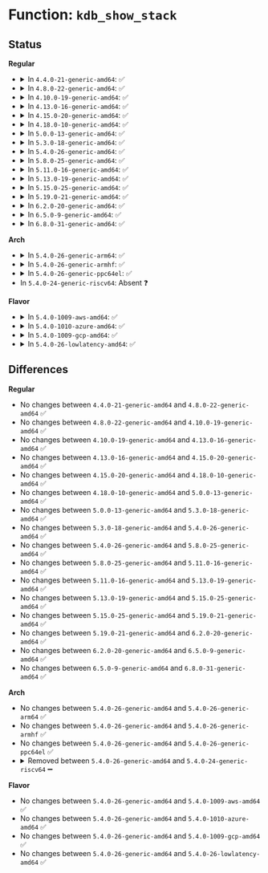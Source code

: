 # Function: <code>kdb_show_stack</code>

## Status
<b>Regular</b>
<ul>
<li>
<details>
<summary>In <code>4.4.0-21-generic-amd64</code>: ✅</summary>

```c
void kdb_show_stack(struct task_struct * p, void * addr)
```

```json
{
  "name": "kdb_show_stack",
  "collision_type": "Unique Static",
  "inline_type": "No",
  "funcs": [
    {
      "addr": 18446744071580126768,
      "name": "kdb_show_stack",
      "external": false,
      "loc": "kernel/debug/kdb/kdb_bt.c:21",
      "file": "kernel/debug/kdb/kdb_bt.c",
      "inline": "seen, unknown",
      "caller_inline": [],
      "caller_func": [
        "kernel/debug/kdb/kdb_bt.c:kdb_bt"
      ]
    }
  ],
  "symbols": [
    {
      "addr": 18446744071580126768,
      "name": "kdb_show_stack",
      "section": ".text",
      "bind": "STB_LOCAL",
      "size": 127
    }
  ]
}
```
</details>
</li>
<li>
<details>
<summary>In <code>4.8.0-22-generic-amd64</code>: ✅</summary>

```c
void kdb_show_stack(struct task_struct * p, void * addr)
```

```json
{
  "name": "kdb_show_stack",
  "collision_type": "Unique Static",
  "inline_type": "No",
  "funcs": [
    {
      "addr": 18446744071580160816,
      "name": "kdb_show_stack",
      "external": false,
      "loc": "kernel/debug/kdb/kdb_bt.c:21",
      "file": "kernel/debug/kdb/kdb_bt.c",
      "inline": "seen, unknown",
      "caller_inline": [],
      "caller_func": [
        "kernel/debug/kdb/kdb_bt.c:kdb_bt"
      ]
    }
  ],
  "symbols": [
    {
      "addr": 18446744071580160816,
      "name": "kdb_show_stack",
      "section": ".text",
      "bind": "STB_LOCAL",
      "size": 127
    }
  ]
}
```
</details>
</li>
<li>
<details>
<summary>In <code>4.10.0-19-generic-amd64</code>: ✅</summary>

```c
void kdb_show_stack(struct task_struct * p, void * addr)
```

```json
{
  "name": "kdb_show_stack",
  "collision_type": "Unique Static",
  "inline_type": "No",
  "funcs": [
    {
      "addr": 18446744071580201232,
      "name": "kdb_show_stack",
      "external": false,
      "loc": "kernel/debug/kdb/kdb_bt.c:21",
      "file": "kernel/debug/kdb/kdb_bt.c",
      "inline": "seen, unknown",
      "caller_inline": [],
      "caller_func": [
        "kernel/debug/kdb/kdb_bt.c:kdb_bt"
      ]
    }
  ],
  "symbols": [
    {
      "addr": 18446744071580201232,
      "name": "kdb_show_stack",
      "section": ".text",
      "bind": "STB_LOCAL",
      "size": 127
    }
  ]
}
```
</details>
</li>
<li>
<details>
<summary>In <code>4.13.0-16-generic-amd64</code>: ✅</summary>

```c
void kdb_show_stack(struct task_struct * p, void * addr)
```

```json
{
  "name": "kdb_show_stack",
  "collision_type": "Unique Static",
  "inline_type": "No",
  "funcs": [
    {
      "addr": 18446744071580209232,
      "name": "kdb_show_stack",
      "external": false,
      "loc": "kernel/debug/kdb/kdb_bt.c:22",
      "file": "kernel/debug/kdb/kdb_bt.c",
      "inline": "seen, unknown",
      "caller_inline": [],
      "caller_func": [
        "kernel/debug/kdb/kdb_bt.c:kdb_bt"
      ]
    }
  ],
  "symbols": [
    {
      "addr": 18446744071580209232,
      "name": "kdb_show_stack",
      "section": ".text",
      "bind": "STB_LOCAL",
      "size": 127
    }
  ]
}
```
</details>
</li>
<li>
<details>
<summary>In <code>4.15.0-20-generic-amd64</code>: ✅</summary>

```c
void kdb_show_stack(struct task_struct * p, void * addr)
```

```json
{
  "name": "kdb_show_stack",
  "collision_type": "Unique Static",
  "inline_type": "No",
  "funcs": [
    {
      "addr": 18446744071580260592,
      "name": "kdb_show_stack",
      "external": false,
      "loc": "kernel/debug/kdb/kdb_bt.c:22",
      "file": "kernel/debug/kdb/kdb_bt.c",
      "inline": "seen, unknown",
      "caller_inline": [],
      "caller_func": [
        "kernel/debug/kdb/kdb_bt.c:kdb_bt"
      ]
    }
  ],
  "symbols": [
    {
      "addr": 18446744071580260592,
      "name": "kdb_show_stack",
      "section": ".text",
      "bind": "STB_LOCAL",
      "size": 127
    }
  ]
}
```
</details>
</li>
<li>
<details>
<summary>In <code>4.18.0-10-generic-amd64</code>: ✅</summary>

```c
void kdb_show_stack(struct task_struct * p, void * addr)
```

```json
{
  "name": "kdb_show_stack",
  "collision_type": "Unique Static",
  "inline_type": "No",
  "funcs": [
    {
      "addr": 18446744071580321040,
      "name": "kdb_show_stack",
      "external": false,
      "loc": "kernel/debug/kdb/kdb_bt.c:22",
      "file": "kernel/debug/kdb/kdb_bt.c",
      "inline": "seen, unknown",
      "caller_inline": [],
      "caller_func": [
        "kernel/debug/kdb/kdb_bt.c:kdb_bt"
      ]
    }
  ],
  "symbols": [
    {
      "addr": 18446744071580321040,
      "name": "kdb_show_stack",
      "section": ".text",
      "bind": "STB_LOCAL",
      "size": 127
    }
  ]
}
```
</details>
</li>
<li>
<details>
<summary>In <code>5.0.0-13-generic-amd64</code>: ✅</summary>

```c
void kdb_show_stack(struct task_struct * p, void * addr)
```

```json
{
  "name": "kdb_show_stack",
  "collision_type": "Unique Static",
  "inline_type": "No",
  "funcs": [
    {
      "addr": 18446744071580373840,
      "name": "kdb_show_stack",
      "external": false,
      "loc": "kernel/debug/kdb/kdb_bt.c:22",
      "file": "kernel/debug/kdb/kdb_bt.c",
      "inline": "seen, unknown",
      "caller_inline": [],
      "caller_func": [
        "kernel/debug/kdb/kdb_bt.c:kdb_bt"
      ]
    }
  ],
  "symbols": [
    {
      "addr": 18446744071580373840,
      "name": "kdb_show_stack",
      "section": ".text",
      "bind": "STB_LOCAL",
      "size": 127
    }
  ]
}
```
</details>
</li>
<li>
<details>
<summary>In <code>5.3.0-18-generic-amd64</code>: ✅</summary>

```c
void kdb_show_stack(struct task_struct * p, void * addr)
```

```json
{
  "name": "kdb_show_stack",
  "collision_type": "Unique Static",
  "inline_type": "No",
  "funcs": [
    {
      "addr": 18446744071580426400,
      "name": "kdb_show_stack",
      "external": false,
      "loc": "kernel/debug/kdb/kdb_bt.c:22",
      "file": "kernel/debug/kdb/kdb_bt.c",
      "inline": "seen, unknown",
      "caller_inline": [],
      "caller_func": [
        "kernel/debug/kdb/kdb_bt.c:kdb_bt"
      ]
    }
  ],
  "symbols": [
    {
      "addr": 18446744071580426400,
      "name": "kdb_show_stack",
      "section": ".text",
      "bind": "STB_LOCAL",
      "size": 125
    }
  ]
}
```
</details>
</li>
<li>
<details>
<summary>In <code>5.4.0-26-generic-amd64</code>: ✅</summary>

```c
void kdb_show_stack(struct task_struct * p, void * addr)
```

```json
{
  "name": "kdb_show_stack",
  "collision_type": "Unique Static",
  "inline_type": "No",
  "funcs": [
    {
      "addr": 18446744071580475152,
      "name": "kdb_show_stack",
      "external": false,
      "loc": "kernel/debug/kdb/kdb_bt.c:22",
      "file": "kernel/debug/kdb/kdb_bt.c",
      "inline": "seen, unknown",
      "caller_inline": [],
      "caller_func": [
        "kernel/debug/kdb/kdb_bt.c:kdb_bt"
      ]
    }
  ],
  "symbols": [
    {
      "addr": 18446744071580475152,
      "name": "kdb_show_stack",
      "section": ".text",
      "bind": "STB_LOCAL",
      "size": 125
    }
  ]
}
```
</details>
</li>
<li>
<details>
<summary>In <code>5.8.0-25-generic-amd64</code>: ✅</summary>

```c
void kdb_show_stack(struct task_struct * p, void * addr)
```

```json
{
  "name": "kdb_show_stack",
  "collision_type": "Unique Static",
  "inline_type": "No",
  "funcs": [
    {
      "addr": 18446744071580559888,
      "name": "kdb_show_stack",
      "external": false,
      "loc": "kernel/debug/kdb/kdb_bt.c:22",
      "file": "kernel/debug/kdb/kdb_bt.c",
      "inline": "seen, unknown",
      "caller_inline": [],
      "caller_func": [
        "kernel/debug/kdb/kdb_bt.c:kdb_bt",
        "kernel/debug/kdb/kdb_bt.c:kdb_bt1"
      ]
    }
  ],
  "symbols": [
    {
      "addr": 18446744071580559888,
      "name": "kdb_show_stack",
      "section": ".text",
      "bind": "STB_LOCAL",
      "size": 134
    }
  ]
}
```
</details>
</li>
<li>
<details>
<summary>In <code>5.11.0-16-generic-amd64</code>: ✅</summary>

```c
void kdb_show_stack(struct task_struct * p, void * addr)
```

```json
{
  "name": "kdb_show_stack",
  "collision_type": "Unique Static",
  "inline_type": "No",
  "funcs": [
    {
      "addr": 18446744071580547936,
      "name": "kdb_show_stack",
      "external": false,
      "loc": "kernel/debug/kdb/kdb_bt.c:22",
      "file": "kernel/debug/kdb/kdb_bt.c",
      "inline": "seen, unknown",
      "caller_inline": [],
      "caller_func": [
        "kernel/debug/kdb/kdb_bt.c:kdb_bt",
        "kernel/debug/kdb/kdb_bt.c:kdb_bt1"
      ]
    }
  ],
  "symbols": [
    {
      "addr": 18446744071580547936,
      "name": "kdb_show_stack",
      "section": ".text",
      "bind": "STB_LOCAL",
      "size": 134
    }
  ]
}
```
</details>
</li>
<li>
<details>
<summary>In <code>5.13.0-19-generic-amd64</code>: ✅</summary>

```c
void kdb_show_stack(struct task_struct * p, void * addr)
```

```json
{
  "name": "kdb_show_stack",
  "collision_type": "Unique Static",
  "inline_type": "No",
  "funcs": [
    {
      "addr": 18446744071580551104,
      "name": "kdb_show_stack",
      "external": false,
      "loc": "kernel/debug/kdb/kdb_bt.c:22",
      "file": "kernel/debug/kdb/kdb_bt.c",
      "inline": "seen, unknown",
      "caller_inline": [],
      "caller_func": [
        "kernel/debug/kdb/kdb_bt.c:kdb_bt",
        "kernel/debug/kdb/kdb_bt.c:kdb_bt1"
      ]
    }
  ],
  "symbols": [
    {
      "addr": 18446744071580551104,
      "name": "kdb_show_stack",
      "section": ".text",
      "bind": "STB_LOCAL",
      "size": 134
    }
  ]
}
```
</details>
</li>
<li>
<details>
<summary>In <code>5.15.0-25-generic-amd64</code>: ✅</summary>

```c
void kdb_show_stack(struct task_struct * p, void * addr)
```

```json
{
  "name": "kdb_show_stack",
  "collision_type": "Unique Static",
  "inline_type": "No",
  "funcs": [
    {
      "addr": 18446744071580720864,
      "name": "kdb_show_stack",
      "external": false,
      "loc": "kernel/debug/kdb/kdb_bt.c:22",
      "file": "kernel/debug/kdb/kdb_bt.c",
      "inline": "seen, unknown",
      "caller_inline": [],
      "caller_func": [
        "kernel/debug/kdb/kdb_bt.c:kdb_bt",
        "kernel/debug/kdb/kdb_bt.c:kdb_bt1"
      ]
    }
  ],
  "symbols": [
    {
      "addr": 18446744071580720864,
      "name": "kdb_show_stack",
      "section": ".text",
      "bind": "STB_LOCAL",
      "size": 134
    }
  ]
}
```
</details>
</li>
<li>
<details>
<summary>In <code>5.19.0-21-generic-amd64</code>: ✅</summary>

```c
void kdb_show_stack(struct task_struct * p, void * addr)
```

```json
{
  "name": "kdb_show_stack",
  "collision_type": "Unique Static",
  "inline_type": "No",
  "funcs": [
    {
      "addr": 18446744071580932880,
      "name": "kdb_show_stack",
      "external": false,
      "loc": "kernel/debug/kdb/kdb_bt.c:22",
      "file": "kernel/debug/kdb/kdb_bt.c",
      "inline": "seen, unknown",
      "caller_inline": [],
      "caller_func": [
        "kernel/debug/kdb/kdb_bt.c:kdb_bt",
        "kernel/debug/kdb/kdb_bt.c:kdb_bt1"
      ]
    }
  ],
  "symbols": [
    {
      "addr": 18446744071580932880,
      "name": "kdb_show_stack",
      "section": ".text",
      "bind": "STB_LOCAL",
      "size": 144
    }
  ]
}
```
</details>
</li>
<li>
<details>
<summary>In <code>6.2.0-20-generic-amd64</code>: ✅</summary>

```c
void kdb_show_stack(struct task_struct * p, void * addr)
```

```json
{
  "name": "kdb_show_stack",
  "collision_type": "Unique Static",
  "inline_type": "No",
  "funcs": [
    {
      "addr": 18446744071581225776,
      "name": "kdb_show_stack",
      "external": false,
      "loc": "kernel/debug/kdb/kdb_bt.c:22",
      "file": "kernel/debug/kdb/kdb_bt.c",
      "inline": "seen, unknown",
      "caller_inline": [],
      "caller_func": [
        "kernel/debug/kdb/kdb_bt.c:kdb_bt",
        "kernel/debug/kdb/kdb_bt.c:kdb_bt1"
      ]
    }
  ],
  "symbols": [
    {
      "addr": 18446744071581225776,
      "name": "kdb_show_stack",
      "section": ".text",
      "bind": "STB_LOCAL",
      "size": 144
    }
  ]
}
```
</details>
</li>
<li>
<details>
<summary>In <code>6.5.0-9-generic-amd64</code>: ✅</summary>

```c
void kdb_show_stack(struct task_struct * p, void * addr)
```

```json
{
  "name": "kdb_show_stack",
  "collision_type": "Unique Static",
  "inline_type": "No",
  "funcs": [
    {
      "addr": 18446744071581320128,
      "name": "kdb_show_stack",
      "external": false,
      "loc": "kernel/debug/kdb/kdb_bt.c:22",
      "file": "kernel/debug/kdb/kdb_bt.c",
      "inline": "seen, unknown",
      "caller_inline": [],
      "caller_func": [
        "kernel/debug/kdb/kdb_bt.c:kdb_bt",
        "kernel/debug/kdb/kdb_bt.c:kdb_bt1"
      ]
    }
  ],
  "symbols": [
    {
      "addr": 18446744071581320128,
      "name": "kdb_show_stack",
      "section": ".text",
      "bind": "STB_LOCAL",
      "size": 144
    }
  ]
}
```
</details>
</li>
<li>
<details>
<summary>In <code>6.8.0-31-generic-amd64</code>: ✅</summary>

```c
void kdb_show_stack(struct task_struct * p, void * addr)
```

```json
{
  "name": "kdb_show_stack",
  "collision_type": "Unique Static",
  "inline_type": "No",
  "funcs": [
    {
      "addr": 18446744071581426432,
      "name": "kdb_show_stack",
      "external": false,
      "loc": "kernel/debug/kdb/kdb_bt.c:22",
      "file": "kernel/debug/kdb/kdb_bt.c",
      "inline": "seen, unknown",
      "caller_inline": [],
      "caller_func": [
        "kernel/debug/kdb/kdb_bt.c:kdb_bt",
        "kernel/debug/kdb/kdb_bt.c:kdb_bt1"
      ]
    }
  ],
  "symbols": [
    {
      "addr": 18446744071581426432,
      "name": "kdb_show_stack",
      "section": ".text",
      "bind": "STB_LOCAL",
      "size": 144
    }
  ]
}
```
</details>
</li>
</ul>
<b>Arch</b>
<ul>
<li>
<details>
<summary>In <code>5.4.0-26-generic-arm64</code>: ✅</summary>

```c
void kdb_show_stack(struct task_struct * p, void * addr)
```

```json
{
  "name": "kdb_show_stack",
  "collision_type": "Unique Static",
  "inline_type": "No",
  "funcs": [
    {
      "addr": 18446603336491750480,
      "name": "kdb_show_stack",
      "external": false,
      "loc": "kernel/debug/kdb/kdb_bt.c:22",
      "file": "kernel/debug/kdb/kdb_bt.c",
      "inline": "seen, unknown",
      "caller_inline": [],
      "caller_func": [
        "kernel/debug/kdb/kdb_bt.c:kdb_bt"
      ]
    }
  ],
  "symbols": [
    {
      "addr": 18446603336491750480,
      "name": "kdb_show_stack",
      "section": ".text",
      "bind": "STB_LOCAL",
      "size": 144
    }
  ]
}
```
</details>
</li>
<li>
<details>
<summary>In <code>5.4.0-26-generic-armhf</code>: ✅</summary>

```c
void kdb_show_stack(struct task_struct * p, void * addr)
```

```json
{
  "name": "kdb_show_stack",
  "collision_type": "Unique Static",
  "inline_type": "No",
  "funcs": [
    {
      "addr": 3225698600,
      "name": "kdb_show_stack",
      "external": false,
      "loc": "kernel/debug/kdb/kdb_bt.c:22",
      "file": "kernel/debug/kdb/kdb_bt.c",
      "inline": "seen, unknown",
      "caller_inline": [],
      "caller_func": [
        "kernel/debug/kdb/kdb_bt.c:kdb_bt"
      ]
    }
  ],
  "symbols": [
    {
      "addr": 3225698600,
      "name": "kdb_show_stack",
      "section": ".text",
      "bind": "STB_LOCAL",
      "size": 104
    }
  ]
}
```
</details>
</li>
<li>
<details>
<summary>In <code>5.4.0-26-generic-ppc64el</code>: ✅</summary>

```c
void kdb_show_stack(struct task_struct * p, void * addr)
```

```json
{
  "name": "kdb_show_stack",
  "collision_type": "Unique Static",
  "inline_type": "No",
  "funcs": [
    {
      "addr": 13835058055284787056,
      "name": "kdb_show_stack",
      "external": false,
      "loc": "kernel/debug/kdb/kdb_bt.c:22",
      "file": "kernel/debug/kdb/kdb_bt.c",
      "inline": "seen, unknown",
      "caller_inline": [],
      "caller_func": [
        "kernel/debug/kdb/kdb_bt.c:kdb_bt"
      ]
    }
  ],
  "symbols": [
    {
      "addr": 13835058055284787056,
      "name": "kdb_show_stack",
      "section": ".text",
      "bind": "STB_LOCAL",
      "size": 260
    }
  ]
}
```
</details>
</li>
<li>
In <code>5.4.0-24-generic-riscv64</code>: Absent ❓
</li>
</ul>
<b>Flavor</b>
<ul>
<li>
<details>
<summary>In <code>5.4.0-1009-aws-amd64</code>: ✅</summary>

```c
void kdb_show_stack(struct task_struct * p, void * addr)
```

```json
{
  "name": "kdb_show_stack",
  "collision_type": "Unique Static",
  "inline_type": "No",
  "funcs": [
    {
      "addr": 18446744071580443952,
      "name": "kdb_show_stack",
      "external": false,
      "loc": "kernel/debug/kdb/kdb_bt.c:22",
      "file": "kernel/debug/kdb/kdb_bt.c",
      "inline": "seen, unknown",
      "caller_inline": [],
      "caller_func": [
        "kernel/debug/kdb/kdb_bt.c:kdb_bt"
      ]
    }
  ],
  "symbols": [
    {
      "addr": 18446744071580443952,
      "name": "kdb_show_stack",
      "section": ".text",
      "bind": "STB_LOCAL",
      "size": 125
    }
  ]
}
```
</details>
</li>
<li>
<details>
<summary>In <code>5.4.0-1010-azure-amd64</code>: ✅</summary>

```c
void kdb_show_stack(struct task_struct * p, void * addr)
```

```json
{
  "name": "kdb_show_stack",
  "collision_type": "Unique Static",
  "inline_type": "No",
  "funcs": [
    {
      "addr": 18446744071580391024,
      "name": "kdb_show_stack",
      "external": false,
      "loc": "kernel/debug/kdb/kdb_bt.c:22",
      "file": "kernel/debug/kdb/kdb_bt.c",
      "inline": "seen, unknown",
      "caller_inline": [],
      "caller_func": [
        "kernel/debug/kdb/kdb_bt.c:kdb_bt"
      ]
    }
  ],
  "symbols": [
    {
      "addr": 18446744071580391024,
      "name": "kdb_show_stack",
      "section": ".text",
      "bind": "STB_LOCAL",
      "size": 125
    }
  ]
}
```
</details>
</li>
<li>
<details>
<summary>In <code>5.4.0-1009-gcp-amd64</code>: ✅</summary>

```c
void kdb_show_stack(struct task_struct * p, void * addr)
```

```json
{
  "name": "kdb_show_stack",
  "collision_type": "Unique Static",
  "inline_type": "No",
  "funcs": [
    {
      "addr": 18446744071580435200,
      "name": "kdb_show_stack",
      "external": false,
      "loc": "kernel/debug/kdb/kdb_bt.c:22",
      "file": "kernel/debug/kdb/kdb_bt.c",
      "inline": "seen, unknown",
      "caller_inline": [],
      "caller_func": [
        "kernel/debug/kdb/kdb_bt.c:kdb_bt"
      ]
    }
  ],
  "symbols": [
    {
      "addr": 18446744071580435200,
      "name": "kdb_show_stack",
      "section": ".text",
      "bind": "STB_LOCAL",
      "size": 125
    }
  ]
}
```
</details>
</li>
<li>
<details>
<summary>In <code>5.4.0-26-lowlatency-amd64</code>: ✅</summary>

```c
void kdb_show_stack(struct task_struct * p, void * addr)
```

```json
{
  "name": "kdb_show_stack",
  "collision_type": "Unique Static",
  "inline_type": "No",
  "funcs": [
    {
      "addr": 18446744071580490832,
      "name": "kdb_show_stack",
      "external": false,
      "loc": "kernel/debug/kdb/kdb_bt.c:22",
      "file": "kernel/debug/kdb/kdb_bt.c",
      "inline": "seen, unknown",
      "caller_inline": [],
      "caller_func": [
        "kernel/debug/kdb/kdb_bt.c:kdb_bt"
      ]
    }
  ],
  "symbols": [
    {
      "addr": 18446744071580490832,
      "name": "kdb_show_stack",
      "section": ".text",
      "bind": "STB_LOCAL",
      "size": 125
    }
  ]
}
```
</details>
</li>
</ul>

## Differences
<b>Regular</b>
<ul>
<li>
No changes between <code>4.4.0-21-generic-amd64</code> and <code>4.8.0-22-generic-amd64</code> ✅
</li>
<li>
No changes between <code>4.8.0-22-generic-amd64</code> and <code>4.10.0-19-generic-amd64</code> ✅
</li>
<li>
No changes between <code>4.10.0-19-generic-amd64</code> and <code>4.13.0-16-generic-amd64</code> ✅
</li>
<li>
No changes between <code>4.13.0-16-generic-amd64</code> and <code>4.15.0-20-generic-amd64</code> ✅
</li>
<li>
No changes between <code>4.15.0-20-generic-amd64</code> and <code>4.18.0-10-generic-amd64</code> ✅
</li>
<li>
No changes between <code>4.18.0-10-generic-amd64</code> and <code>5.0.0-13-generic-amd64</code> ✅
</li>
<li>
No changes between <code>5.0.0-13-generic-amd64</code> and <code>5.3.0-18-generic-amd64</code> ✅
</li>
<li>
No changes between <code>5.3.0-18-generic-amd64</code> and <code>5.4.0-26-generic-amd64</code> ✅
</li>
<li>
No changes between <code>5.4.0-26-generic-amd64</code> and <code>5.8.0-25-generic-amd64</code> ✅
</li>
<li>
No changes between <code>5.8.0-25-generic-amd64</code> and <code>5.11.0-16-generic-amd64</code> ✅
</li>
<li>
No changes between <code>5.11.0-16-generic-amd64</code> and <code>5.13.0-19-generic-amd64</code> ✅
</li>
<li>
No changes between <code>5.13.0-19-generic-amd64</code> and <code>5.15.0-25-generic-amd64</code> ✅
</li>
<li>
No changes between <code>5.15.0-25-generic-amd64</code> and <code>5.19.0-21-generic-amd64</code> ✅
</li>
<li>
No changes between <code>5.19.0-21-generic-amd64</code> and <code>6.2.0-20-generic-amd64</code> ✅
</li>
<li>
No changes between <code>6.2.0-20-generic-amd64</code> and <code>6.5.0-9-generic-amd64</code> ✅
</li>
<li>
No changes between <code>6.5.0-9-generic-amd64</code> and <code>6.8.0-31-generic-amd64</code> ✅
</li>
</ul>
<b>Arch</b>
<ul>
<li>
No changes between <code>5.4.0-26-generic-amd64</code> and <code>5.4.0-26-generic-arm64</code> ✅
</li>
<li>
No changes between <code>5.4.0-26-generic-amd64</code> and <code>5.4.0-26-generic-armhf</code> ✅
</li>
<li>
No changes between <code>5.4.0-26-generic-amd64</code> and <code>5.4.0-26-generic-ppc64el</code> ✅
</li>
<li>
<details>
<summary>Removed between <code>5.4.0-26-generic-amd64</code> and <code>5.4.0-24-generic-riscv64</code> ➖</summary>

```c
void kdb_show_stack(struct task_struct * p, void * addr)
```
</details>
</li>
</ul>
<b>Flavor</b>
<ul>
<li>
No changes between <code>5.4.0-26-generic-amd64</code> and <code>5.4.0-1009-aws-amd64</code> ✅
</li>
<li>
No changes between <code>5.4.0-26-generic-amd64</code> and <code>5.4.0-1010-azure-amd64</code> ✅
</li>
<li>
No changes between <code>5.4.0-26-generic-amd64</code> and <code>5.4.0-1009-gcp-amd64</code> ✅
</li>
<li>
No changes between <code>5.4.0-26-generic-amd64</code> and <code>5.4.0-26-lowlatency-amd64</code> ✅
</li>
</ul>
